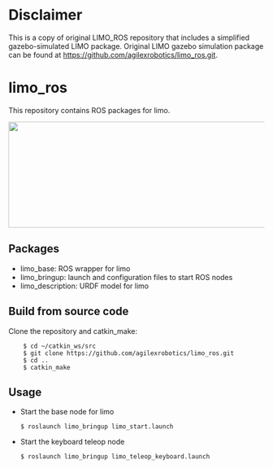 # Disclaimer
This is a copy of original LIMO_ROS repository that includes a simplified gazebo-simulated LIMO package.
Original LIMO gazebo simulation package can be found at https://github.com/agilexrobotics/limo_ros.git.

# limo_ros
This repository contains ROS packages for limo. 

<img src="limo_description/img/limo.jpg" width="640" height="208" /> 

## Packages


* limo_base: ROS wrapper for limo
* limo_bringup: launch and configuration files to start ROS nodes
* limo_description: URDF model for limo 

## Build from source code
Clone the repository and catkin_make:
```
    $ cd ~/catkin_ws/src
    $ git clone https://github.com/agilexrobotics/limo_ros.git
    $ cd ..
    $ catkin_make
```


## Usage

* Start the base node for limo

    ```
    $ roslaunch limo_bringup limo_start.launch
    ```


* Start the keyboard teleop node

    ```
    $ roslaunch limo_bringup limo_teleop_keyboard.launch
    ```

    
